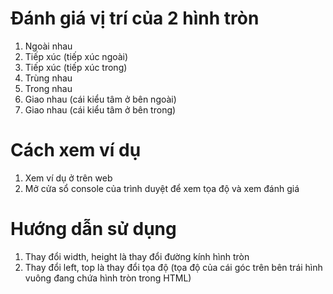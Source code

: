 # Đánh giá vị trí của 2 hình tròn
1. Ngoài nhau
2. Tiếp xúc (tiếp xúc ngoài)
3. Tiếp xúc (tiếp xúc trong)
4. Trùng nhau
5. Trong nhau
6. Giao nhau (cái kiểu tâm ở bên ngoài)
7. Giao nhau (cái kiểu tâm ở bên trong)

# Cách xem ví dụ
1. Xem ví dụ ở trên web
2. Mở cửa sổ console của trình duyệt để xem tọa độ và xem đánh giá

# Hướng dẫn sử dụng
1. Thay đổi width, height là thay đổi đường kính hình tròn
2. Thay đổi left, top là thay đổi tọa độ (tọa độ của cái góc trên bên trái hình vuông đang chứa hình tròn trong HTML)

